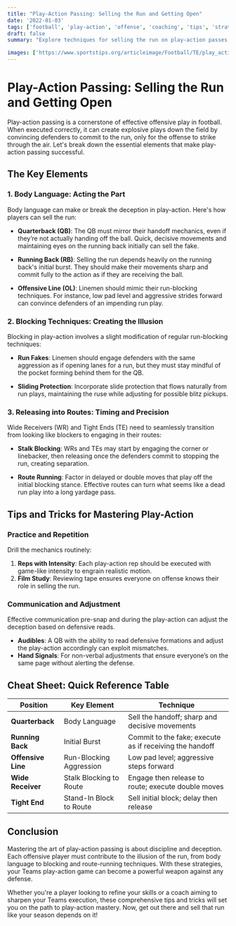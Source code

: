 ```yaml
---
title: "Play-Action Passing: Selling the Run and Getting Open"
date: '2022-01-03'
tags: ['football', 'play-action', 'offense', 'coaching', 'tips', 'strategies', 'quarterback', 'wide receiver', 'blocking', 'body language']
draft: false
summary: "Explore techniques for selling the run on play-action passes, including body language, blocking technique, and releasing into routes."

images: ['https://www.sportstips.org/articleimage/Football/TE/play_action_passing_selling_the_run_and_getting_open.webp']
---
```


# Play-Action Passing: Selling the Run and Getting Open

Play-action passing is a cornerstone of effective offensive play in football. When executed correctly, it can create explosive plays down the field by convincing defenders to commit to the run, only for the offense to strike through the air. Let's break down the essential elements that make play-action passing successful.

## The Key Elements

### 1. Body Language: Acting the Part

Body language can make or break the deception in play-action. Here's how players can sell the run:

- **Quarterback (QB)**: The QB must mirror their handoff mechanics, even if they’re not actually handing off the ball. Quick, decisive movements and maintaining eyes on the running back initially can sell the fake.
  
- **Running Back (RB)**: Selling the run depends heavily on the running back's initial burst. They should make their movements sharp and commit fully to the action as if they are receiving the ball.

- **Offensive Line (OL)**: Linemen should mimic their run-blocking techniques. For instance, low pad level and aggressive strides forward can convince defenders of an impending run play.

### 2. Blocking Techniques: Creating the Illusion

Blocking in play-action involves a slight modification of regular run-blocking techniques:
  
- **Run Fakes**: Linemen should engage defenders with the same aggression as if opening lanes for a run, but they must stay mindful of the pocket forming behind them for the QB.

- **Sliding Protection**: Incorporate slide protection that flows naturally from run plays, maintaining the ruse while adjusting for possible blitz pickups.

### 3. Releasing into Routes: Timing and Precision

Wide Receivers (WR) and Tight Ends (TE) need to seamlessly transition from looking like blockers to engaging in their routes:

- **Stalk Blocking**: WRs and TEs may start by engaging the corner or linebacker, then releasing once the defenders commit to stopping the run, creating separation.

- **Route Running**: Factor in delayed or double moves that play off the initial blocking stance. Effective routes can turn what seems like a dead run play into a long yardage pass.

## Tips and Tricks for Mastering Play-Action

### Practice and Repetition

Drill the mechanics routinely:

1. **Reps with Intensity**: Each play-action rep should be executed with game-like intensity to engrain realistic motion.
2. **Film Study**: Reviewing tape ensures everyone on offense knows their role in selling the run.
  
### Communication and Adjustment

Effective communication pre-snap and during the play-action can adjust the deception based on defensive reads.

- **Audibles**: A QB with the ability to read defensive formations and adjust the play-action accordingly can exploit mismatches.
- **Hand Signals**: For non-verbal adjustments that ensure everyone’s on the same page without alerting the defense.

## Cheat Sheet: Quick Reference Table

| Position          | Key Element                | Technique                                               |
|-------------------|----------------------------|---------------------------------------------------------|
| **Quarterback**   | Body Language              | Sell the handoff; sharp and decisive movements          |
| **Running Back**  | Initial Burst              | Commit to the fake; execute as if receiving the handoff |
| **Offensive Line**| Run-Blocking Aggression    | Low pad level; aggressive steps forward                 |
| **Wide Receiver** | Stalk Blocking to Route    | Engage then release to route; execute double moves      |
| **Tight End**     | Stand-In Block to Route    | Sell initial block; delay then release                  |

## Conclusion

Mastering the art of play-action passing is about discipline and deception. Each offensive player must contribute to the illusion of the run, from body language to blocking and route-running techniques. With these strategies, your Teams play-action game can become a powerful weapon against any defense.

Whether you're a player looking to refine your skills or a coach aiming to sharpen your Teams execution, these comprehensive tips and tricks will set you on the path to play-action mastery. Now, get out there and sell that run like your season depends on it!

